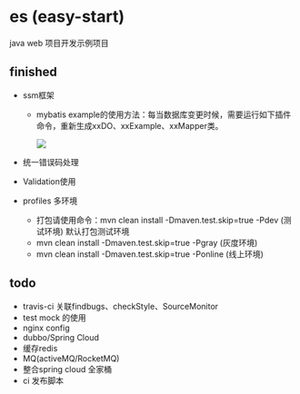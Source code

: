 # es (easy-start)
java web 项目开发示例项目

## finished

* ssm框架
    * mybatis example的使用方法：每当数据库变更时候，需要运行如下插件命令，重新生成xxDO、xxExample、xxMapper类。
    
        ![](https://img2018.cnblogs.com/blog/1114580/201904/1114580-20190403202044838-1610004059.png)

* 统一错误码处理
* Validation使用
* profiles 多环境 
    
    * 打包请使用命令：mvn clean install -Dmaven.test.skip=true -Pdev (测试环境) 默认打包测试环境
    * mvn clean install -Dmaven.test.skip=true -Pgray (灰度环境)
    * mvn clean install -Dmaven.test.skip=true -Ponline (线上环境)

## todo

* travis-ci 关联findbugs、checkStyle、SourceMonitor
* test mock 的使用
* nginx config
* dubbo/Spring Cloud
* 缓存redis
* MQ(activeMQ/RocketMQ)
* 整合spring cloud 全家桶
* ci  发布脚本

